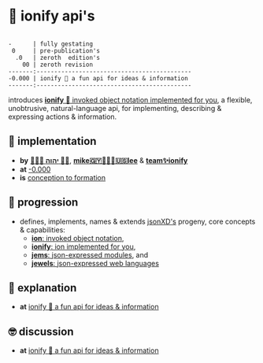 # 🧬 ionify api's

```text
       
-      | fully gestating
 0     | pre-publication's
  .0   | zeroth  edition's
    00 | zeroth revision
-------:--------------------------------------------
-0.000 | ionify 🧬 a fun api for ideas & information
-------:--------------------------------------------
```

introduces [**ionify** 🧬 invoked object notation implemented for you](https://meet.ionify.net/),
a flexible, unobtrusive, natural-language api, for implementing,
describing & expressing actions & information.

## 🌴 implementation

+ **by**  [**🙇🏾‍♂️ יהוה 🤲🏾**](https://deal.ionify.net/),
          [**mike🇬🇾👨🏾‍💻🇺🇸lee**](https://mike.ionify.net/) &
          [**team✨ionify**](https://team.ionify.net/)
+ **at** <a href="https://github.com/ionify/ionify/releases/tag/-0.000">-0.000</a>
+ **is** <a href="https://github.com/ionify/ionify/compare/f1110811f6bf62a29a5ae59bc63e093e75f5e3da...-0.000">
         conception to formation
         </a>

## 🌱 progression

+ defines, implements, names & extends
  [jsonXD's](https://www.slideshare.net/iskitz/using-jsonxd-for-crossdomain-json-exchange)
  progeny, core concepts & capabilities:
  + [**ion**: invoked object notation](https://ion.ionify.net/),
  + [**ionify**: ion implemented for you](https://seek.ionify.net/),
  + [**jems**: json-expressed modules](https://jems.ionify.net/), and
  + [**jewels**: json-expressed web languages](https://jewels.ionify.net/)

## 🧠 explanation

+ **at**  <a href="https://github.com/ionify/about/blob/public/packs/-0.000.md#ionify-apis">
          ionify 🎁 a fun api for ideas & information
          </a>

## 🤓 discussion

+ **at** <a href="https://github.com/ionify/ionify/discussions/categories/releases#discussions-list">
         ionify 🧬 a fun api for ideas & information
         </a>
